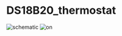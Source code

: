 # DS18B20_thermostat
![schematic](https://2.bp.blogspot.com/-B7KMmG5-Ehg/W9X23jJJiHI/AAAAAAAAX7Y/GCemhbeIJYg6IXdd71KOkYCFpUNE-VWNwCLcBGAs/s1600/schema.png)
![on](https://1.bp.blogspot.com/-xyMypEEPmM0/W9X4g1h02HI/AAAAAAAAX7k/Hkbj12TXGo0b4nMspfb0CVWblpPdzF5DgCLcBGAs/s1600/pompa_pornita.jpg)
